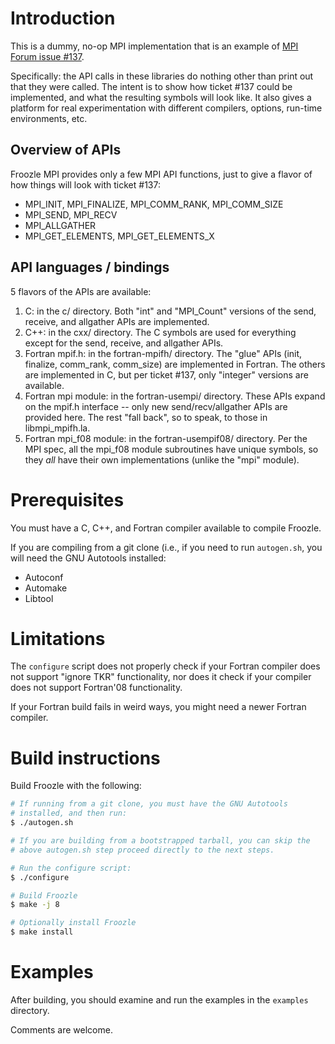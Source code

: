 # Introduction

This is a dummy, no-op MPI implementation that is an example of
[MPI Forum issue
#137](https://github.com/mpi-forum/mpi-issues/issues/137).

Specifically: the API calls in these libraries do nothing other than
print out that they were called.  The intent is to show how ticket
#137 could be implemented, and what the resulting symbols will look
like.  It also gives a platform for real experimentation with
different compilers, options, run-time environments, etc.

## Overview of APIs

Froozle MPI provides only a few MPI API functions, just to give a
flavor of how things will look with ticket #137:

* MPI_INIT, MPI_FINALIZE, MPI_COMM_RANK, MPI_COMM_SIZE
* MPI_SEND, MPI_RECV
* MPI_ALLGATHER
* MPI_GET_ELEMENTS, MPI_GET_ELEMENTS_X

## API languages / bindings

5 flavors of the APIs are available:

1. C: in the c/ directory.  Both "int" and "MPI_Count" versions of the
send, receive, and allgather APIs are implemented.
2. C++: in the cxx/ directory.  The C symbols are used for everything
except for the send, receive, and allgather APIs.
3. Fortran mpif.h: in the fortran-mpifh/ directory.  The "glue" APIs
(init, finalize, comm_rank, comm_size) are implemented in Fortran.
The others are implemented in C, but per ticket #137, only "integer"
versions are available.
4. Fortran mpi module: in the fortran-usempi/ directory.  These APIs
expand on the mpif.h interface -- only new send/recv/allgather APIs
are provided here.  The rest "fall back", so to speak, to those in
libmpi_mpifh.la.
5. Fortran mpi_f08 module: in the fortran-usempif08/ directory.  Per
the MPI spec, all the mpi_f08 module subroutines have unique symbols,
so they *all* have their own implementations (unlike the "mpi"
module).

# Prerequisites

You must have a C, C++, and Fortran compiler available to compile
Froozle.

If you are compiling from a git clone (i.e., if you need to run
`autogen.sh`, you will need the GNU Autotools installed:

* Autoconf
* Automake
* Libtool

# Limitations

The `configure` script does not properly check if your Fortran
compiler does not support "ignore TKR" functionality, nor does it
check if your compiler does not support Fortran'08 functionality.

If your Fortran build fails in weird ways, you might need a newer
Fortran compiler.

# Build instructions

Build Froozle with the following:

```sh
# If running from a git clone, you must have the GNU Autotools
# installed, and then run:
$ ./autogen.sh

# If you are building from a bootstrapped tarball, you can skip the
# above autogen.sh step proceed directly to the next steps.

# Run the configure script:
$ ./configure

# Build Froozle
$ make -j 8

# Optionally install Froozle
$ make install
```

# Examples

After building, you should examine and run the examples in the
`examples` directory.

Comments are welcome.
